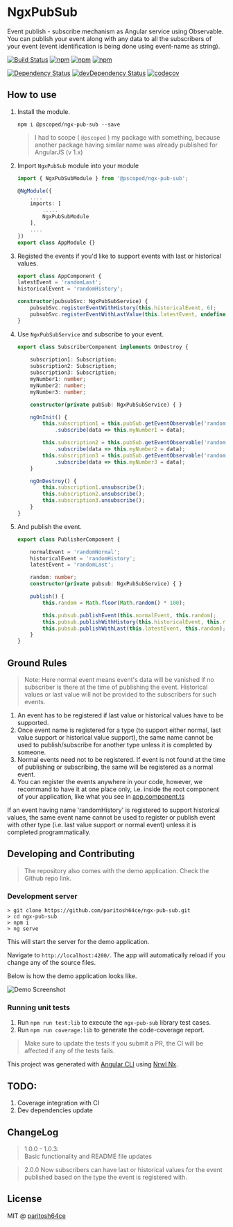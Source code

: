 # NgxPubSub


Event publish - subscribe mechanism as Angular service using Observable. You can publish your event along with any data to all the subscribers of your event (event identification is being done using event-name as string).

[![Build Status](https://travis-ci.com/paritosh64ce/ngx-pub-sub.svg?branch=master)](https://travis-ci.com/paritosh64ce/ngx-pub-sub)
[![npm](https://img.shields.io/npm/v/@pscoped/ngx-pub-sub.svg)](https://www.npmjs.com/package/@pscoped/ngx-pub-sub)
[![npm](https://img.shields.io/npm/dt/@pscoped/ngx-pub-sub.svg)](https://www.npmjs.com/package/@pscoped/ngx-pub-sub)
[![npm](https://img.shields.io/github/license/paritosh64ce/ngx-pub-sub.svg)](https://github.com/paritosh64ce/ngx-pub-sub/blob/master/LICENSE)


[![Dependency Status](https://img.shields.io/david/paritosh64ce/ngx-pub-sub.svg)](https://david-dm.org/paritosh64ce/ngx-pub-sub.svg)
[![devDependency Status](https://img.shields.io/david/dev/paritosh64ce/ngx-pub-sub.svg)](https://david-dm.org/paritosh64ce/ngx-pub-sub.svg#info=devDependencies)
[![codecov](https://codecov.io/gh/paritosh64ce/ngx-pub-sub/branch/master/graph/badge.svg)](https://codecov.io/gh/paritosh64ce/ngx-pub-sub)

## How to use

1. Install the module.

    ```console
    npm i @pscoped/ngx-pub-sub --save
    ```

    > I had to scope ( `@pscoped` ) my package with something, because another package having similar name was already published for AngularJS (v 1.x)

2. Import `NgxPubSub` module into your module

    ```typescript
    import { NgxPubSubModule } from '@pscoped/ngx-pub-sub';

    @NgModule({
        ....
        imports: [
            .....
            NgxPubSubModule
        ],
        ....
    })
    export class AppModule {}
    ```

3. Registed the events if you'd like to support events with last or historical values.

    ```typescript
    export class AppComponent {
    latestEvent = 'randomLast';
    historicalEvent = 'randomHistory';

    constructor(pubsubSvc: NgxPubSubService) {
        pubsubSvc.registerEventWithHistory(this.historicalEvent, 6);
        pubsubSvc.registerEventWithLastValue(this.latestEvent, undefined);
    }
    ```

4. Use `NgxPubSubService` and subscribe to your event.

    ```typescript
    export class SubscriberComponent implements OnDestroy {
        
        subscription1: Subscription;
        subscription2: Subscription;
        subscription3: Subscription;
        myNumber1: number;
        myNumber2: number;
        myNumber3: number;

        constructor(private pubSub: NgxPubSubService) { }

        ngOnInit() {
            this.subscription1 = this.pubSub.getEventObservable('randomNormal')
                .subscribe(data => this.myNumber1 = data);

            this.subscription2 = this.pubSub.getEventObservable('randomHistory')
                .subscribe(data => this.myNumber2 = data);
            this.subscription3 = this.pubSub.getEventObservable('randomLast')
                .subscribe(data => this.myNumber3 = data);
        }

        ngOnDestroy() {
            this.subscription1.unsubscribe();
            this.subscription2.unsubscribe();
            this.subscription3.unsubscribe();
        }
    }
    ```

5. And publish the event.

    ```typescript
    export class PublisherComponent {

        normalEvent = 'randomNormal';
        historicalEvent = 'randomHistory';
        latestEvent = 'randomLast';

        random: number;
        constructor(private pubsub: NgxPubSubService) { }

        publish() {
            this.random = Math.floor(Math.random() * 100);

            this.pubsub.publishEvent(this.normalEvent, this.random);
            this.pubsub.publishWithHistory(this.historicalEvent, this.random);
            this.pubsub.publishWithLast(this.latestEvent, this.random);
        }
    }
    ```

## Ground Rules

> Note: Here normal event means event's data will be vanished if no subscriber is there at the time of publishing the event. Historical values or last value will not be provided to the subscribers for such events.

1. An event has to be registered if last value or historical values have to be supported.
2. Once event name is registered for a type (to support either normal, last value support or historical value support), the same name cannot be used to publish/subscribe for another type unless it is completed by someone.
3. Normal events need not to be registered. If event is not found at the time of publishing or subscribing, the same will be registered as a normal event.
4. You can register the events anywhere in your code, however, we recommand to have it at one place only,
i.e. inside the root component of your application, like what you see in [app.component.ts]()

If an event having name 'randomHistory' is registered to support historical values, the same event name cannot be used to register or publish event with other type (i.e. last value support or normal event) unless it is completed programmatically.

## Developing and Contributing
> The repository also comes with the demo application. Check the Github repo link.

### Development server

```console
> git clone https://github.com/paritosh64ce/ngx-pub-sub.git
> cd ngx-pub-sub
> npm i
> ng serve
```

This will start the server for the demo application.

Navigate to `http://localhost:4200/`. The app will automatically reload if you change any of the source files.

Below is how the demo application looks like.

![Demo Screenshot](https://raw.githubusercontent.com/paritosh64ce/ngx-pub-sub/master/apps/test-app/src/assets/demo-img-2.gif "ngx-pub-sub demo screenshot")


### Running unit tests

1. Run `npm run test:lib` to execute the `ngx-pub-sub` library test cases.
2. Run `npm run coverage:lib` to generate the code-coverage report.


> Make sure to update the tests if you submit a PR, the CI will be affected if any of the tests fails.

This project was generated with [Angular CLI](https://github.com/angular/angular-cli) using [Nrwl Nx](https://nrwl.io/nx).


## TODO:
1. Coverage integration with CI
2. Dev dependencies update



## ChangeLog

>1.0.0 - 1.0.3:  
>Basic functionality and README file updates

>2.0.0
>Now subscribers can have last or historical values for the event published based on the type the event is registered with.

## License

MIT @ [paritosh64ce](https://github.com/paritosh64ce)